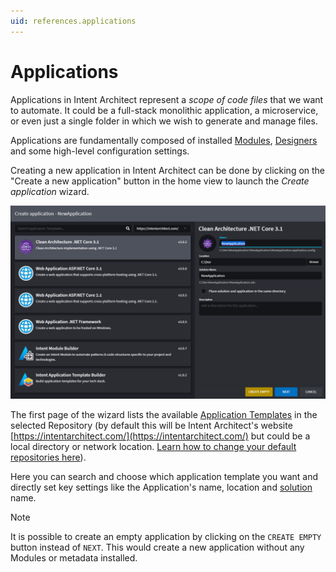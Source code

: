 ```yaml
---
uid: references.applications
---
```

# Applications

Applications in Intent Architect represent a _scope of code files_ that we want to automate. It could be a full-stack monolithic application, a microservice, or even just a single folder in which we wish to generate and manage files.

Applications are fundamentally composed of installed [Modules](xref:references.modules), [Designers](xref:references.designers) and some high-level configuration settings.

Creating a new application in Intent Architect can be done by clicking on the "Create a new application" button in the home view to launch the _Create application_ wizard.

![Create Application Start](images/create-application-start.png)

The first page of the wizard lists the available [Application Templates](xref:references.application-templates) in the selected Repository (by default this will be Intent Architect's website [https://intentarchitect.com/](https://intentarchitect.com/) but could be a local directory or network location. [Learn how to change your default repositories here](xref:how-to-guides.change-user-settings)).

Here you can search and choose which application template you want and directly set key settings like the Application's name, location and [solution](xref:references.solutions) name.

> [!NOTE]
> It is possible to create an empty application by clicking on the `CREATE EMPTY` button instead of `NEXT`. This would create a new application without any Modules or metadata installed.
